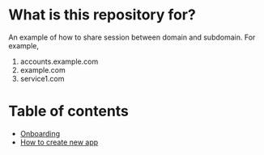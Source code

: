 # What is this repository for?

An example of how to share session between domain and subdomain. For example,

1. accounts.example.com
2. example.com
3. service1.com

# Table of contents

- [Onboarding](./docs/onboarding.md)
- [How to create new app](./docs/how-to-create-new-app.md)
